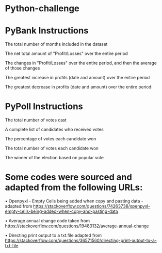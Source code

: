 # Python-challenge

# PyBank Instructions

The total number of months included in the dataset

The net total amount of "Profit/Losses" over the entire period

The changes in "Profit/Losses" over the entire period, and then the average of those changes

The greatest increase in profits (date and amount) over the entire period

The greatest decrease in profits (date and amount) over the entire period


# PyPoll Instructions

The total number of votes cast

A complete list of candidates who received votes

The percentage of votes each candidate won

The total number of votes each candidate won

The winner of the election based on popular vote


# Some codes were sourced and adapted from the following URLs:

•	Openpyxl - Empty Cells being added when copy and pasting data - adapted from https://stackoverflow.com/questions/74263738/openpyxl-empty-cells-being-added-when-copy-and-pasting-data

•	Average annual change code taken from https://stackoverflow.com/questions/19483132/average-annual-change

•	Directing print output to a txt.file adapted from https://stackoverflow.com/questions/36571560/directing-print-output-to-a-txt-file
